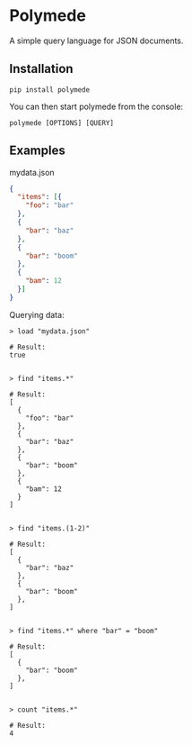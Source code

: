 # Polymede

A simple query language for JSON documents.

## Installation

````
pip install polymede
````

You can then start polymede from the console:

````
polymede [OPTIONS] [QUERY]
````


## Examples

mydata.json

```` json
{
  "items": [{
    "foo": "bar"
  },
  {
    "bar": "baz"
  },
  {
    "bar": "boom"
  },
  {
    "bam": 12
  }]
}
````

Querying data:

```` shell
> load "mydata.json"

# Result:
true


> find "items.*"

# Result:
[
  {
    "foo": "bar"
  },
  {
    "bar": "baz"
  },
  {
    "bar": "boom"
  },
  {
    "bam": 12
  }
]


> find "items.(1-2)"

# Result:
[
  {
    "bar": "baz"
  },
  {
    "bar": "boom"
  },
]


> find "items.*" where "bar" = "boom"

# Result:
[
  {
    "bar": "boom"
  },
]


> count "items.*"

# Result:
4
````
